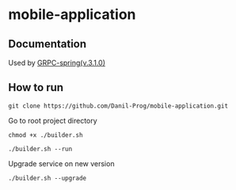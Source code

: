 # mobile-application

## Documentation

Used by [GRPC-spring(v.3.1.0)](https://github.com/grpc-ecosystem/grpc-spring)

## How to run

```shell
git clone https://github.com/Danil-Prog/mobile-application.git
```

Go to root project directory
```shell
chmod +x ./builder.sh
```

```shell
./builder.sh --run
```

Upgrade service on new version
```shell
./builder.sh --upgrade
```
